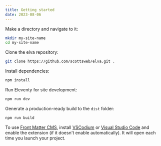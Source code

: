 ```yaml
---
title: Getting started
date: 2023-08-06
---
```


Make a directory and navigate to it:

``` bash
mkdir my-site-name
cd my-site-name
```

Clone the elva repository:

``` bash
git clone https://github.com/scottsweb/elva.git .
```

Install dependencies:

``` bash
npm install
```

Run Eleventy for site development:

``` bash
npm run dev
```

Generate a production-ready build to the `dist` folder:

``` bash
npm run build
```

To use [Front Matter CMS](https://frontmatter.codes/), install [VSCodium](https://vscodium.com/) or [Visual Studio Code](https://code.visualstudio.com/) and enable the extension (if it doesn't enable automatically). It will open each time you launch your project.